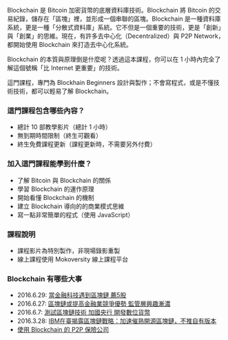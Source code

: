 
Blockchain 是 Bitcoin 加密貨幣的底層資料庫技術。Blockchain 將 Bitcoin 的交易紀錄，儲存在「區塊」裡，並形成一個串聯的區塊。Blockchain 是一種資料庫系統，更是一種「分散式資料庫」系統。它不但是一個重要的技術，更是「創新」與「創業」的思維。現在，有許多去中心化（Decentralized）與 P2P Network，都開始使用 Blockchain 來打造去中心化系統。

Blockchain 的本質與原理倒是什麼呢？透過這本課程，你可以在 1 小時內完全了解這個號稱「比 Internet 更重要」的技術。

這門課程，專門為 Blockhain Beginners 設計與製作；不會寫程式，或是不懂技術技術，都可以輕易了解 Blockchain。

### 這門課程包含哪些內容？

* 總計 10 部教學影片（總計 1 小時）
* 無到期時間限制（終生可觀看）
* 終生免費課程更新（課程更新時，不需要另外付費）

### 加入這門課程能學到什麼？

* 了解 Bitcoin 與 Blockchain 的關係
* 學習 Blockchain 的運作原理
* 開始看懂 Blockchain 的機制
* 建立 Blockchain 導向的的商業模式思維
* 寫一點非常簡單的程式（使用 JavaScript）

### 課程說明

* 課程影片為特別製作，非現場錄影重製
* 線上課程使用 Mokoversity 線上課程平台

### Blockchain 有哪些大事

* 2016.6.29: [當金融科技遇到區塊鏈 薦5股](http://news.cnyes.com/Content/20160629/20160629154055000387156.shtml)
* 2016.6.27: [區塊鏈或提高金融業競爭優勢 監管層興趣漸濃](http://news.cnyes.com/Content/20160627/20160627162016000395828.shtml)
* 2016.6.7: [測試區塊鏈技術 加國央行 開發數位貨幣](http://www.chinatimes.com/newspapers/20160618000093-260203)
* 2016.3.28: [IBM在臺揭露區塊鏈戰略：加速催熟開源區塊鏈，不推自有版本](http://www.ithome.com.tw/news/104954)
* [使用 Blockchain 的 P2P 保險公司](http://www.dynamisapp.com/)
